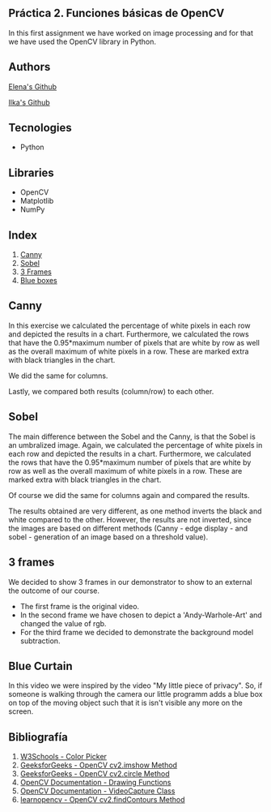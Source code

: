## Práctica 2. Funciones básicas de OpenCV

In this first assignment we have worked on image processing and for that we have used the OpenCV library in Python.

## Authors
[Elena's Github](https://github.com/efm092000)


[Ilka's Github](https://github.com/jeski73)

## Tecnologies
  -  Python

## Libraries
  - OpenCV
  - Matplotlib
  - NumPy

## Index

1. [Canny](#canny)
2. [Sobel](#sobel)
3. [3 Frames ](#3-frames)
4. [Blue boxes](#blue-boxes)

## Canny

In this exercise we calculated the percentage of white pixels in each row and depicted the results in a chart. 
Furthermore, we calculated the rows that have the 0.95*maximum number of pixels that are white by row as well as the overall maximum of white pixels in a row. 
These are marked extra with black triangles in the chart. 

We did the same for columns. 

Lastly, we compared both results (column/row) to each other.

## Sobel

The main difference between the Sobel and the Canny, is that the Sobel is an umbralized image. 
Again, we calculated the percentage of white pixels in each row and depicted the results in a chart. 
Furthermore, we calculated the rows that have the 0.95*maximum number of pixels that are white by row as well as the overall maximum of white pixels in a row. 
These are marked extra with black triangles in the chart. 

Of course we did the same for columns again and compared the results.

The results obtained are very different, as one method inverts the black and white compared to the other. However, the results are not inverted, since the images are based on different methods (Canny - edge display - and sobel - generation of an image based on a threshold value).

## 3 frames

We decided to show 3 frames in our demonstrator to show to an external the outcome of our course. 
- The first frame is the original video.
- In the second frame we have chosen to depict a 'Andy-Warhole-Art' and changed the value of rgb.
- For the third frame we decided to demonstrate the background model subtraction.

## Blue Curtain

In this video we were inspired by the video "My little piece of privacy".
So, if someone is walking through the camera our little programm adds a blue box on top of the moving object such that it is isn't visible any more on the screen.

## Bibliografía

1. [W3Schools - Color Picker](https://www.w3schools.com/colors/colors_picker.asp)
2. [GeeksforGeeks - OpenCV cv2.imshow Method](https://www.geeksforgeeks.org/python-opencv-cv2-imshow-method/)
3. [GeeksforGeeks - OpenCV cv2.circle Method](https://www.geeksforgeeks.org/python-opencv-cv2-circle-method/)
4. [OpenCV Documentation - Drawing Functions](https://docs.opencv.org/4.x/da/d6e/tutorial_py_geometric_transformations.html)
5. [OpenCV Documentation - VideoCapture Class](https://docs.opencv.org/4.x/da/d6e/tutorial_py_geometric_transformations.html)
6. [learnopencv - OpenCV cv2.findContours Method](https://learnopencv.com/contour-detection-using-opencv-python-c/)
